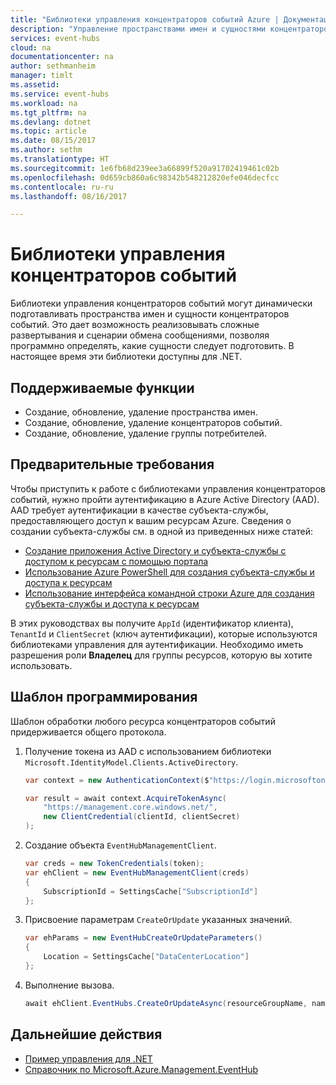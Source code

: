 ```yaml
---
title: "Библиотеки управления концентраторов событий Azure | Документация Майкрософт"
description: "Управление пространствами имен и сущностями концентраторов событий из .NET"
services: event-hubs
cloud: na
documentationcenter: na
author: sethmanheim
manager: timlt
ms.assetid: 
ms.service: event-hubs
ms.workload: na
ms.tgt_pltfrm: na
ms.devlang: dotnet
ms.topic: article
ms.date: 08/15/2017
ms.author: sethm
ms.translationtype: HT
ms.sourcegitcommit: 1e6fb68d239ee3a66899f520a91702419461c02b
ms.openlocfilehash: 0d659cb860a6c98342b548212820efe046decfcc
ms.contentlocale: ru-ru
ms.lasthandoff: 08/16/2017

---
```


# <a name="event-hubs-management-libraries"></a>Библиотеки управления концентраторов событий

Библиотеки управления концентраторов событий могут динамически подготавливать пространства имен и сущности концентраторов событий. Это дает возможность реализовывать сложные развертывания и сценарии обмена сообщениями, позволяя программно определять, какие сущности следует подготовить. В настоящее время эти библиотеки доступны для .NET.

## <a name="supported-functionality"></a>Поддерживаемые функции

* Создание, обновление, удаление пространства имен.
* Создание, обновление, удаление концентраторов событий.
* Создание, обновление, удаление группы потребителей.

## <a name="prerequisites"></a>Предварительные требования

Чтобы приступить к работе с библиотеками управления концентраторов событий, нужно пройти аутентификацию в Azure Active Directory (AAD). AAD требует аутентификации в качестве субъекта-службы, предоставляющего доступ к вашим ресурсам Azure. Сведения о создании субъекта-службы см. в одной из приведенных ниже статей:  

* [Создание приложения Active Directory и субъекта-службы с доступом к ресурсам с помощью портала](../azure-resource-manager/resource-group-create-service-principal-portal.md)
* [Использование Azure PowerShell для создания субъекта-службы и доступа к ресурсам](../azure-resource-manager/resource-group-authenticate-service-principal.md)
* [Использование интерфейса командной строки Azure для создания субъекта-службы и доступа к ресурсам](../azure-resource-manager/resource-group-authenticate-service-principal-cli.md)

В этих руководствах вы получите `AppId` (идентификатор клиента), `TenantId` и `ClientSecret` (ключ аутентификации), которые используются библиотеками управления для аутентификации. Необходимо иметь разрешения роли **Владелец** для группы ресурсов, которую вы хотите использовать.

## <a name="programming-pattern"></a>Шаблон программирования

Шаблон обработки любого ресурса концентраторов событий придерживается общего протокола.

1. Получение токена из AAD с использованием библиотеки `Microsoft.IdentityModel.Clients.ActiveDirectory`.
    ```csharp
    var context = new AuthenticationContext($"https://login.microsoftonline.com/{tenantId}");

    var result = await context.AcquireTokenAsync(
        "https://management.core.windows.net/",
        new ClientCredential(clientId, clientSecret)
    );
    ```

1. Создание объекта `EventHubManagementClient`.
    ```csharp
    var creds = new TokenCredentials(token);
    var ehClient = new EventHubManagementClient(creds)
    {
        SubscriptionId = SettingsCache["SubscriptionId"]
    };
    ```

1. Присвоение параметрам `CreateOrUpdate` указанных значений.
    ```csharp
    var ehParams = new EventHubCreateOrUpdateParameters()
    {
        Location = SettingsCache["DataCenterLocation"]
    };
    ```

1. Выполнение вызова.
    ```csharp
    await ehClient.EventHubs.CreateOrUpdateAsync(resourceGroupName, namespaceName, EventHubName, ehParams);
    ```

## <a name="next-steps"></a>Дальнейшие действия
* [Пример управления для .NET](https://github.com/Azure-Samples/event-hubs-dotnet-management/)
* [Справочник по Microsoft.Azure.Management.EventHub](/dotnet/api/Microsoft.Azure.Management.EventHub) 

